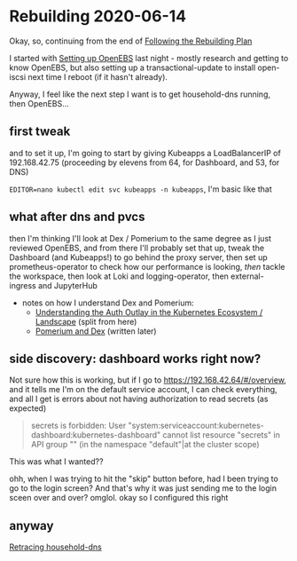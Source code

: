 # Rebuilding 2020-06-14

Okay, so, continuing from the end of [Following the Rebuilding Plan](2d2421e6-4ef4-4a37-aaa8-bd6fa0f81a0d.md)

I started with [Setting up OpenEBS](4fcce049-7817-4182-9330-4a2ee9803b1e.md) last night - mostly research and getting to know OpenEBS, but also setting up a transactional-update to install open-iscsi next time I reboot (if it hasn't already).

Anyway, I feel like the next step I want is to get household-dns running, then OpenEBS...

## first tweak

and to set it up, I'm going to start by giving Kubeapps a LoadBalancerIP of 192.168.42.75 (proceeding by elevens from 64, for Dashboard, and 53, for DNS)

`EDITOR=nano kubectl edit svc kubeapps -n kubeapps`, I'm basic like that

## what after dns and pvcs

then I'm thinking I'll look at Dex / Pomerium to the same degree as I just reviewed OpenEBS, and from there I'll probably set that up, tweak the Dashboard (and Kubeapps!) to go behind the proxy server, then set up prometheus-operator to check how our performance is looking, *then* tackle the workspace, then look at Loki and logging-operator, then external-ingress and JupyterHub

- notes on how I understand Dex and Pomerium:
  - [Understanding the Auth Outlay in the Kubernetes Ecosystem / Landscape](03f16164-12f0-48ac-9883-8923a229393a.md) (split from here)
  - [Pomerium and Dex](a3b33b41-b04a-4e9b-8536-55a8fe966967.md) (written later)

## side discovery: dashboard works right now?

Not sure how this is working, but if I go to https://192.168.42.64/#/overview, and it tells me I'm on the default service account, I can check everything, and all I get is errors about not having authorization to read secrets (as expected)

> secrets is forbidden: User "system:serviceaccount:kubernetes-dashboard:kubernetes-dashboard" cannot list resource "secrets" in API group "" (in the namespace "default"|at the cluster scope)

This was what I wanted??

ohh, when I was trying to hit the "skip" button before, had I been trying to go to the login screen? And that's why it was just sending me to the login sceen over and over? omglol. okay so I configured this right

## anyway

[Retracing household-dns](4094f9be-62eb-430c-9292-1728894718fe.md)

